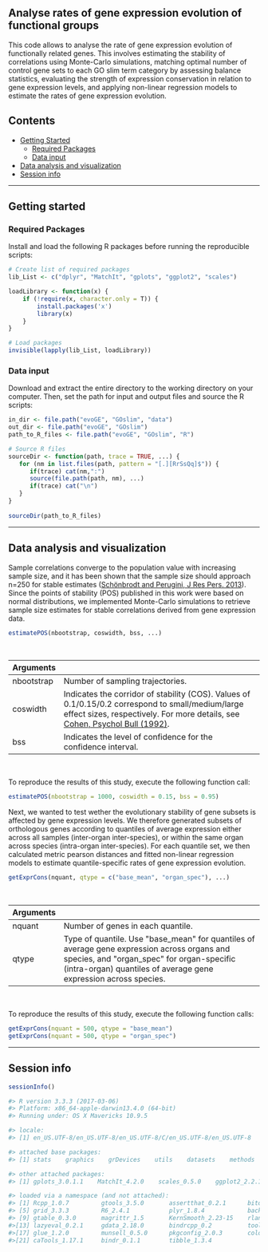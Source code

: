 ## Analyse rates of gene expression evolution of functional groups

This code allows to analyse the rate of gene expression evolution of functionally related genes. This involves estimating the stability of correlations using Monte-Carlo simulations, matching optimal number of control gene sets to each GO slim term category by assessing balance statistics, evaluating the strength of expression conservation in relation to gene expression levels, and applying non-linear regression models to estimate the rates of gene expression evolution. 


## Contents

* [Getting Started](#getting-started)
  * [Required Packages](#required-packages)
  * [Data input](#data-input)
* [Data analysis and visualization](#data-analysis-and-visualization)
* [Session info](#session-info)

---
## Getting started


### Required Packages
Install and load the following R packages before running the reproducible scripts:

```R
# Create list of required packages
lib_List <- c("dplyr", "MatchIt", "gplots", "ggplot2", "scales")

loadLibrary <- function(x) { 
    if (!require(x, character.only = T)) {
        install.packages('x')
        library(x)
    }
}

# Load packages
invisible(lapply(lib_List, loadLibrary))

```

### Data input
Download and extract the entire directory to the working directory on your computer. Then, set the path for input and output files and source the R scripts:

```R
in_dir <- file.path("evoGE", "GOslim", "data")
out_dir <- file.path("evoGE", "GOslim")
path_to_R_files <- file.path("evoGE", "GOslim", "R")

# Source R files
sourceDir <- function(path, trace = TRUE, ...) {
   for (nm in list.files(path, pattern = "[.][RrSsQq]$")) {
      if(trace) cat(nm,":")
      source(file.path(path, nm), ...)
      if(trace) cat("\n")
   }
}
 
sourceDir(path_to_R_files)
```
---
## Data analysis and visualization

Sample correlations converge to the population value with increasing sample size, and it has been shown that the sample size should approach n=250 for stable estimates ([Schönbrodt and Perugini, J Res Pers. 2013](https://www.sciencedirect.com/science/article/abs/pii/S0092656613000858)). Since the points of stability (POS) published in this work were based on normal distributions, we implemented Monte-Carlo simulations to retrieve sample size estimates for stable correlations derived from gene expression data.

```R
estimatePOS(nbootstrap, coswidth, bss, ...)

```
</br>

| Arguments  |  |
| :---  | :---  |
| nbootstrap  | Number of sampling trajectories. |
| coswidth  | Indicates the corridor of stability (COS). Values of 0.1/0.15/0.2 correspond to small/medium/large effect sizes, respectively. For more details, see [Cohen, Psychol Bull (1992)](https://pubmed.ncbi.nlm.nih.gov/19565683/). |
| bss  | Indicates the level of confidence for the confidence interval. |

</br>

To reproduce the results of this study, execute the following function call:

```R
estimatePOS(nbootstrap = 1000, coswidth = 0.15, bss = 0.95)

```

Next, we wanted to test wether the evolutionary stability of gene subsets is affected by gene expression levels. We therefore generated subsets of orthologous genes according to quantiles of average expression either across all samples (inter-organ inter-species), or within the same organ across species (intra-organ inter-species). For each quantile set, we then calculated metric pearson distances and fitted non-linear regression models to estimate quantile-specific rates of gene expression evolution.

```R
getExprCons(nquant, qtype = c("base_mean", "organ_spec"), ...)

```
</br>

| Arguments  |  |
| :---  | :---  |
| nquant  | Number of genes in each quantile. |
| qtype  | Type of quantile. Use "base_mean" for quantiles of average gene expression across organs and species, and "organ_spec" for organ-specific (intra-organ) quantiles of average gene expression across species. |

</br>

To reproduce the results of this study, execute the following function calls:

```R
getExprCons(nquant = 500, qtype = "base_mean")
getExprCons(nquant = 500, qtype = "organ_spec")

```

---
## Session info

```R
sessionInfo()
```

```R
#> R version 3.3.3 (2017-03-06)
#> Platform: x86_64-apple-darwin13.4.0 (64-bit)
#> Running under: OS X Mavericks 10.9.5

#> locale:
#> [1] en_US.UTF-8/en_US.UTF-8/en_US.UTF-8/C/en_US.UTF-8/en_US.UTF-8

#> attached base packages:
#> [1] stats    graphics    grDevices    utils    datasets    methods    base    

#> other attached packages:
#> [1] gplots_3.0.1.1    MatchIt_4.2.0    scales_0.5.0    ggplot2_2.2.1    dplyr_0.7.4

#> loaded via a namespace (and not attached):
#> [1] Rcpp_1.0.7         gtools_3.5.0       assertthat_0.2.1      bitops_1.0-6      
#> [5] grid_3.3.3         R6_2.4.1           plyr_1.8.4            backports_1.2.1   
#> [9] gtable_0.3.0       magrittr_1.5       KernSmooth_2.23-15    rlang_0.1.6       
#>[13] lazyeval_0.2.1     gdata_2.18.0       bindrcpp_0.2          tools_3.3.3       
#>[17] glue_1.2.0         munsell_0.5.0      pkgconfig_2.0.3       colorspace_1.3-2  
#>[21] caTools_1.17.1     bindr_0.1.1        tibble_1.3.4  

```







